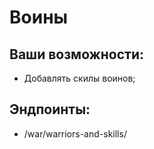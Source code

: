 # Воины

## Ваши возможности:

* Добавлять скилы воинов;

## Эндпоинты:

* /war/warriors-and-skills/